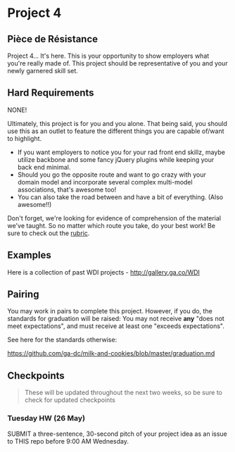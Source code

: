 # Project 4

## Pièce de Résistance

Project 4... It's here. This is your opportunity to show employers what you're really made of. This project should be representative of you and your newly garnered skill set.

## Hard Requirements
NONE!

Ultimately, this project is for you and you alone. That being said, you should use this as an outlet to feature the different things you are capable of/want to highlight.
- If you want employers to notice you for your rad front end skillz, maybe utilize backbone and some fancy jQuery plugins while keeping your back end minimal.
- Should you go the opposite route and want to go crazy with your domain model and incorporate several complex multi-model associations, that's awesome too!
- You can also take the road between and have a bit of everything. (Also awesome!!)

Don't forget, we're looking for evidence of comprehension of the material we've taught. So no matter which route you take, do your best work! Be sure to check out the [rubric](/rubric.md).

## Examples

Here is a collection of past WDI projects - http://gallery.ga.co/WDI

## Pairing

You may work in pairs to complete this project. However, if you do, the standards for graduation will be raised: You may not receive **any** "does not meet expectations", and must receive at least one "exceeds expectations".

See here for the standards otherwise:

https://github.com/ga-dc/milk-and-cookies/blob/master/graduation.md

## Checkpoints
> These will be updated throughout the next two weeks, so be sure to check for updated checkpoints

### Tuesday HW (26 May)
SUBMIT a three-sentence, 30-second pitch of your project idea as an issue to THIS repo before 9:00 AM Wednesday.
